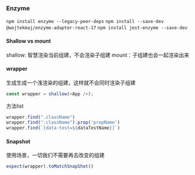 ### Enzyme 
`npm install enzyme --legacy-peer-deps`
`npm install --save-dev @wojtekmaj/enzyme-adapter-react-17`
`npm install jest-enzyme --save-dev `

#### Shallow vs mount
shallow: 智慧渲染当前组建，不会渲染子组建
mount：子组建也会一起渲染出来

#### wrapper 
生成生成一个浅渲染的组建，这样就不会同时渲染子组建
```js
const wrapper = shallow(<App />);
```
方法list 
```js
wrapper.find(".className")
wrapper.find(".className").prop('propName')
wrapper.find(`[data-test=${dataTestName}]`)
```

#### Snapshot 
使用场景，一切我们不需要再去改变的组建
```js
expect(wrapper).toMatchSnapShot()
```